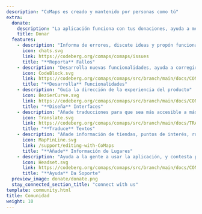 ```yaml
---
description: "CoMaps es creado y mantenido por personas como tú"
extra:
  donate:
    description: "La aplicación funciona con tus donaciones, ayuda a mejorarla"
    title: Donar
  features:
    - description: "Informa de errores, discute ideas y propón funcionalidades"
      icon: chats.svg
      link: https://codeberg.org/comaps/comaps/issues
      title: "**Reporta** Fallos"
    - description: "Desarrolla nuevas funcionalidades, ayuda a corregir errores y revisa el código"
      icon: CodeBlock.svg
      link: https://codeberg.org/comaps/comaps/src/branch/main/docs/CONTRIBUTING.md
      title: "**Desarrolla** Funcionalidades"
    - description: "Guía la dirección de la experiencia del producto"
      icon: BezierCurve.svg
      link: https://codeberg.org/comaps/comaps/src/branch/main/docs/CONTRIBUTING.md
      title: "**Diseña** Interfaces"
    - description: "Añade traducciones para que sea más accesible a más personas por todo el mundo"
      icon: Translate.svg
      link: https://codeberg.org/comaps/comaps/src/branch/main/docs/TRANSLATIONS.md
      title: "**Traduce** Textos"
    - description: "Añade información de tiendas, puntos de interés, rutas, y transporte público a OpenStreetMap"
      icon: MapPinLine.svg
      link: /support/editing-with-CoMaps
      title: "**Añade** Información de Lugares"
    - description: "Ayuda a la gente a usar la aplicación, y contesta preguntas"
      icon: Headset.svg
      link: https://codeberg.org/comaps/comaps/src/branch/main/docs/CONTRIBUTING.md
      title: "**Ayuda** Da Soporte"
  preview_image: donate/donate.png
  stay_connected_section_title: "connect with us"
template: community.html
title: Comunidad
weight: 10
---
```

